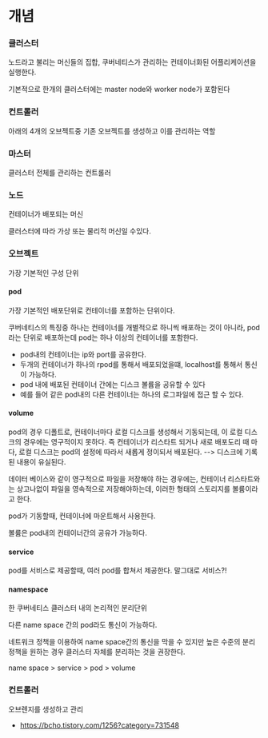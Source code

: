 # 개념

### 클러스터 

노드라고 불리는 머신들의 집합, 쿠버네티스가 관리하는 컨테이너화된 어플리케이션을 실행한다.

기본적으로 한개의 클러스터에는 master node와 worker node가 포함된다



### 컨트롤러

아래의 4개의 오브젝트중 기존 오브젝트를 생성하고 이를 관리하는 역할



### 마스터

클러스터 전체를 관리하는 컨트롤러



### 노드

컨테이너가 배포되는 머신

클러스터에 따라 가상 또는 물리적 머신일 수있다.



### 오브젝트

가장 기본적인 구성 단위

#### pod

가장 기본적인 배포단위로 컨테이너를 포함하는 단위이다.

쿠버네티스의 특징중 하나는 컨테이너를 개별적으로 하니씩 배포하는 것이 아니라, pod라는 단위로 배포하는데 pod는 하나 이상의 컨테이너를 포함한다.



- pod내의 컨테이너는 ip와 port를 공유한다.
- 두개의 컨테이너가 하나의 rpod를 통해서 배포되었을떄, localhost를 통해서 통신이 가능하다.
- pod 내에 배포된 컨테이너 간에는 디스크 볼륨을 공유할 수 있다
- 예를 들어 같은 pod내의 다른 컨테이너는 하나의 로그파일에 접근 할 수 있다.



#### volume

pod의 경우 디폴트로, 컨테이너마다 로컬 디스크를 생성해서 기동되는데, 이 로컬 디스크의 경우에는 영구적이지 못하다. 즉 컨테이너가 리스타트 되거나 새로 배포도리 때 마다, 로컬 디스크는 pod의 설정에 따라서 새롭게 정이되서 배포된다. --> 디스크에 기록된 내용이 유실된다.

데이터 베이스와 같이 영구적으로 파일을 저장해야 하는 경우에는, 컨테이너 리스타트와는 상고나없이 파일을 영속적으로 저장해야하는데, 이러한 형태의 스토리지를 볼륨이라고 한다.

pod가 기동할때, 컨테이너에 마운트해서 사용한다.

볼륨은 pod내의 컨테이너간의 공유가 가능하다.



#### service

pod를 서비스로 제공할때, 여러 pod를 합쳐서 제공한다. 말그대로 서비스?!



#### namespace

한 쿠버네티스 클러스터 내의 논리적인 분리단위

다른 name space 간의 pod라도 통신이 가능하다.

네트워크 정책을 이용하여 name space간의 통신을 막을 수 있지만 높은 수준의 분리정책을 원하는 경우 클러스터 자체를 분리하는 것을 권장한다.



name space > service > pod > volume



### 컨트롤러

오브렌지를 생성하고 관리







- https://bcho.tistory.com/1256?category=731548